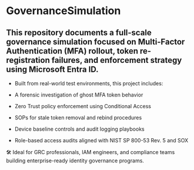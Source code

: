 # GovernanceSimulation

## This repository documents a full-scale governance simulation focused on Multi-Factor Authentication (MFA) rollout, token re-registration failures, and enforcement strategy using Microsoft Entra ID.

- Built from real-world test environments, this project includes:

- A forensic investigation of ghost MFA token behavior

- Zero Trust policy enforcement using Conditional Access

- SOPs for stale token removal and rebind procedures

- Device baseline controls and audit logging playbooks

- Role-based access audits aligned with NIST SP 800-53 Rev. 5 and SOX

🛠️ Ideal for GRC professionals, IAM engineers, and compliance teams building enterprise-ready identity governance programs.

